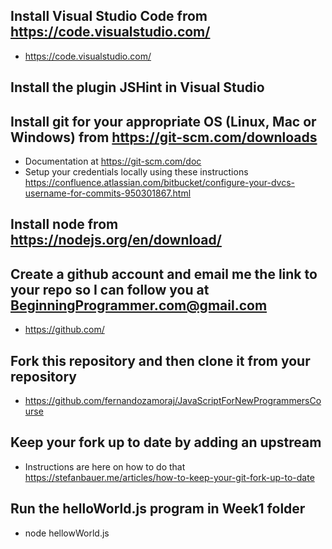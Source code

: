 ## Install Visual Studio Code from https://code.visualstudio.com/

- https://code.visualstudio.com/

## Install the plugin JSHint in Visual Studio

## Install git for your appropriate OS (Linux, Mac or Windows) from https://git-scm.com/downloads
- Documentation at https://git-scm.com/doc
- Setup your credentials locally using these instructions https://confluence.atlassian.com/bitbucket/configure-your-dvcs-username-for-commits-950301867.html

## Install node from https://nodejs.org/en/download/

## Create a github account and email me the link to your repo so I can follow you at BeginningProgrammer.com@gmail.com

- https://github.com/

## Fork this repository and then clone it from your repository
- https://github.com/fernandozamoraj/JavaScriptForNewProgrammersCourse


## Keep your fork up to date by adding an upstream
- Instructions are here on how to do that https://stefanbauer.me/articles/how-to-keep-your-git-fork-up-to-date 

## Run the helloWorld.js program in Week1 folder
- node hellowWorld.js





